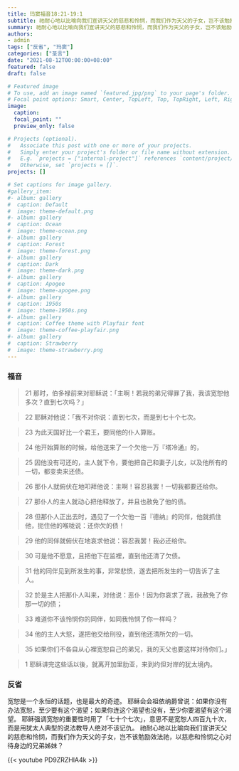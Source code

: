 ```yaml
---
title: 玛窦福音18:21-19:1
subtitle: 祂耐心地以比喻向我们宣讲天父的慈悲和怜悯，而我们作为天父的子女，岂不该勉励效法祂，以慈悲和怜悯之心对待身边的兄弟姊妹？
summary: 祂耐心地以比喻向我们宣讲天父的慈悲和怜悯，而我们作为天父的子女，岂不该勉励效法祂，以慈悲和怜悯之心对待身边的兄弟姊妹？
authors:
- admin
tags: ["反省", "玛窦"]
categories: ["圣言"]
date: "2021-08-12T00:00:00+08:00"
featured: false
draft: false

# Featured image
# To use, add an image named `featured.jpg/png` to your page's folder.
# Focal point options: Smart, Center, TopLeft, Top, TopRight, Left, Right, BottomLeft, Bottom, BottomRight
image:
  caption:
  focal_point: ""
  preview_only: false

# Projects (optional).
#   Associate this post with one or more of your projects.
#   Simply enter your project's folder or file name without extension.
#   E.g. `projects = ["internal-project"]` references `content/project/deep-learning/index.md`.
#   Otherwise, set `projects = []`.
projects: []

# Set captions for image gallery.
#gallery_item:
#- album: gallery
#  caption: Default
#  image: theme-default.png
#- album: gallery
#  caption: Ocean
#  image: theme-ocean.png
#- album: gallery
#  caption: Forest
#  image: theme-forest.png
#- album: gallery
#  caption: Dark
#  image: theme-dark.png
#- album: gallery
#  caption: Apogee
#  image: theme-apogee.png
#- album: gallery
#  caption: 1950s
#  image: theme-1950s.png
#- album: gallery
#  caption: Coffee theme with Playfair font
#  image: theme-coffee-playfair.png
#- album: gallery
#  caption: Strawberry
#  image: theme-strawberry.png
---
```


### 福音
> 21 那时，伯多禄前来对耶稣说：「主啊！若我的弟兄得罪了我，我该宽恕他多次？直到七次吗？」

> 22 耶稣对他说：「我不对你说：直到七次，而是到七十个七次。

> 23 为此天国好比一个君王，要同他的仆人算账。

> 24 他开始算账的时候，给他送来了一个欠他一万『塔冷通』的，

> 25 因他没有可还的，主人就下令，要他把自己和妻子儿女，以及他所有的一切，都变卖来还债。

> 26 那仆人就俯伏在地叩拜他说：主啊！容忍我罢！一切我都要还给你。

> 27 那仆人的主人就动心把他释放了，并且也赦免了他的债。

> 28 但那仆人正出去时，遇见了一个欠他一百『德纳』的同伴，他就抓住他，扼住他的喉咙说：还你欠的债！

> 29 他的同伴就俯伏在地哀求他说：容忍我罢！我必还给你。

> 30 可是他不愿意，且把他下在监裡，直到他还清了欠债。

> 31 他的同伴见到所发生的事，非常悲愤，遂去把所发生的一切告诉了主人。

> 32 於是主人把那仆人叫来，对他说：恶仆！因为你哀求了我，我赦免了你那一切的债；

> 33 难道你不该怜悯你的同伴，如同我怜悯了你一样吗？

> 34 他的主人大怒，遂把他交给刑役，直到他还清所欠的一切。

> 35 如果你们不各自从心裡宽恕自己的弟兄，我的天父也要这样对待你们。」

> 1 耶稣讲完这些话以後，就离开加里肋亚，来到约但对岸的犹太境内。

### 反省
宽恕是一个永恒的话题，也是最大的奇迹。 耶稣会会祖依纳爵曾说：如果你没有办法宽恕，至少要有这个渴望；如果你连这个渴望也没有，至少你要渴望有这个渴望。 耶稣强调宽恕的重要性时用了「七十个七次」，意思不是宽恕人四百九十次，而是用犹太人典型的说法教导人绝对不该记仇。 祂耐心地以比喻向我们宣讲天父的慈悲和怜悯，而我们作为天父的子女，岂不该勉励效法祂，以慈悲和怜悯之心对待身边的兄弟姊妹？

{{< youtube PD9ZRZHlA4k >}}
